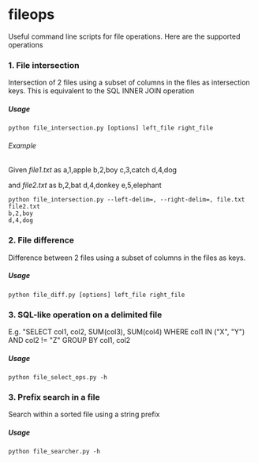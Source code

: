fileops
====================

Useful command line scripts for file operations. Here are the supported operations

### 1. File intersection
Intersection of 2 files using a subset of columns in the files as intersection keys. This is equivalent to the SQL INNER JOIN operation
##### Usage
    python file_intersection.py [options] left_file right_file

###### Example
Given *file1.txt* as
    a,1,apple
    b,2,boy
    c,3,catch
    d,4,dog

and *file2.txt* as
    b,2,bat
    d,4,donkey
    e,5,elephant

    python file_intersection.py --left-delim=, --right-delim=, file.txt file2.txt
    b,2,boy
    d,4,dog
    

### 2. File difference
Difference between 2 files using a subset of columns in the files as keys.
##### Usage
    python file_diff.py [options] left_file right_file

### 3. SQL-like operation on a delimited file
E.g. "SELECT col1, col2, SUM(col3), SUM(col4)
      WHERE col1 IN ("X", "Y") AND col2 != "Z"
      GROUP BY col1, col2
##### Usage
    python file_select_ops.py -h

### 3. Prefix search in a file
Search within a sorted file using a string prefix
##### Usage
    python file_searcher.py -h
    
    
    

 
